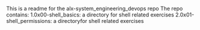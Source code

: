  This is a readme for the alx-system_engineering_devops repo The repo contains:
 1.0x00-shell_basics: a directory for shell related exercises
 2.0x01-shell_permissions: a directoryfor shell related exercises
